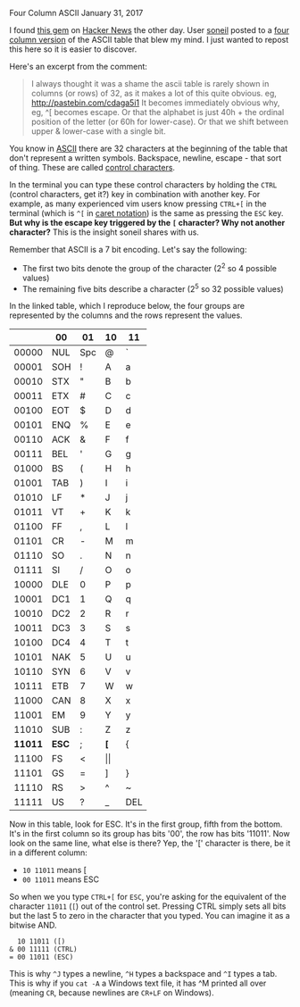 Four Column ASCII
January 31, 2017

I found [this gem](https://news.ycombinator.com/item?id=13499386) on [Hacker News](https://news.ycombinator.com/item?id=13498365) the other day. User [soneil](https://news.ycombinator.com/user?id=soneil) posted to a [four column version](http://pastebin.com/cdaga5i1) of the ASCII table that blew my mind. I just wanted to repost this here so it is easier to discover.

Here's an excerpt from the comment:

>I always thought it was a shame the ascii table is rarely shown in columns (or rows) of 32, as it makes a lot of this quite obvious. eg, http://pastebin.com/cdaga5i1
It becomes immediately obvious why, eg, ^[ becomes escape. Or that the alphabet is just 40h + the ordinal position of the letter (or 60h for lower-case). Or that we shift between upper & lower-case with a single bit.

You know in [ASCII](http://www.asciitable.com/) there are 32 characters at the beginning of the table that don't represent a written symbols. Backspace, newline, escape - that sort of thing. These are called [control characters](https://en.wikipedia.org/wiki/Control_character).

In the terminal you can type these control characters by holding the `CTRL` (control characters, get it?) key in combination with another key. For example, as many experienced vim users know pressing `CTRL+[` in the terminal (which is `^[` in [caret notation](https://en.wikipedia.org/wiki/Caret_notation)) is the same as pressing the `ESC` key. **But why is the escape key triggered by the `[` character? Why not another character?** This is the insight soneil shares with us.

Remember that ASCII is a 7 bit encoding. Let's say the following:

* The first two bits denote the group of the character (2<sup>2</sup> so 4 possible values)
* The remaining five bits describe a character (2<sup>5</sup> so 32 possible values)

In the linked table, which I reproduce below, the four groups are represented by the columns and the rows represent the values.

|   |00 |01 |10 |11 |
|---|---|---|---|---|
|00000|NUL|Spc|@|\`|
|00001|SOH|!|A|a|
|00010|STX|"|B|b|
|00011|ETX|#|C|c|
|00100|EOT|$|D|d|
|00101|ENQ|%|E|e|
|00110|ACK|&|F|f|
|00111|BEL|'|G|g|
|01000|BS |(|H|h|
|01001|TAB|)|I|i|
|01010|LF|*|J|j|
|01011|VT|+|K|k|
|01100|FF|,|L|l|
|01101|CR|-|M|m|
|01110|SO|.|N|n|
|01111|SI|/|O|o|
|10000|DLE|0|P|p|
|10001|DC1|1|Q|q|
|10010|DC2|2|R|r|
|10011|DC3|3|S|s|
|10100|DC4|4|T|t|
|10101|NAK|5|U|u|
|10110|SYN|6|V|v|
|10111|ETB|7|W|w|
|11000|CAN|8|X|x|
|11001|EM |9|Y|y|
|11010|SUB|:|Z|z|
|**11011**|**ESC**|;|**[**|{|
|11100|FS|<|\\|\||
|11101|GS|=|]|}|
|11110|RS|>|^|~|
|11111|US|?|_|DEL|

Now in this table, look for ESC. It's in the first group, fifth from the bottom. It's in the first column so its group has bits '00', the row has bits '11011'. Now look on the same line, what else is there? Yep, the '[' character is there, be it in a different column:

* `10 11011` means [
* `00 11011` means ESC

So when we you type `CTRL+[` for `ESC`, you're asking for the equivalent of the character `11011` (`[`) out of the control set. Pressing CTRL simply sets all bits but the last 5 to zero in the character that you typed. You can imagine it as a bitwise AND.

```
  10 11011 ([)
& 00 11111 (CTRL)
= 00 11011 (ESC)
```

This is why `^J` types a newline, `^H` types a backspace and `^I` types a tab. This is why if you `cat -A` a Windows text file, it has ^M printed all over (meaning `CR`, because newlines are `CR+LF` on Windows).
